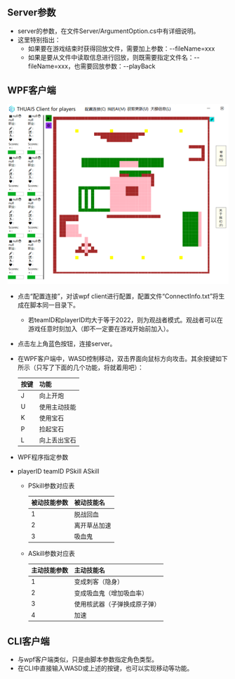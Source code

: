 ## Server参数

- server的参数，在文件Server/ArgumentOption.cs中有详细说明。
- 这里特别指出：
  - 如果要在游戏结束时获得回放文件，需要加上参数：--fileName=xxx
  - 如果是要从文件中读取信息进行回放，则既需要指定文件名：--fileName=xxx，也需要回放参数：--playBack

## WPF客户端

![image-20220215232826657](img/wpf.png)

- 点击“配置连接”，对该wpf client进行配置，配置文件“ConnectInfo.txt”将生成在脚本同一目录下。

  - 若teamID和playerID均大于等于2022，则为观战者模式。观战者可以在游戏任意时刻加入（即不一定要在游戏开始前加入）。

- 点击左上角蓝色按钮，连接server。

- 在WPF客户端中，WASD控制移动，双击界面向鼠标方向攻击。其余按键如下所示（只写了下面的几个功能，将就着用吧）：

  | 按键 | 功能         |
  | ---- | ------------ |
  | J    | 向上开炮     |
  | U    | 使用主动技能 |
  | K    | 使用宝石     |
  | P    | 捡起宝石     |
  | L    | 向上丢出宝石 |

- WPF程序指定参数

- playerID teamID PSkill ASkill

  - PSkill参数对应表

    | 被动技能参数 | 被动技能名   |
    | ------------ | ------------ |
    | 1            | 脱战回血     |
    | 2            | 离开草丛加速 |
    | 3            | 吸血鬼       |

  - ASkill参数对应表

    | 主动技能参数 | 主动技能名                   |
    | ------------ | ---------------------------- |
    | 1            | 变成刺客（隐身）             |
    | 2            | 变成吸血鬼（增加吸血率）     |
    | 3            | 使用核武器（子弹换成原子弹） |
    | 4            | 加速                         |

## CLI客户端

- 与wpf客户端类似，只是由脚本参数指定角色类型。
- 在CLI中直接输入WASD或上述的按键，也可以实现移动等功能。